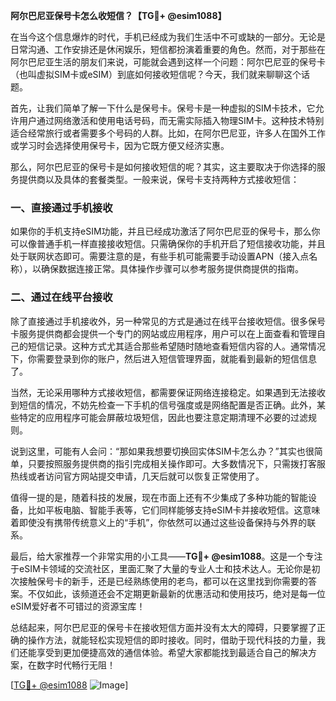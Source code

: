**阿尔巴尼亚保号卡怎么收短信？【TG💪+ @esim1088】**

在当今这个信息爆炸的时代，手机已经成为我们生活中不可或缺的一部分。无论是日常沟通、工作安排还是休闲娱乐，短信都扮演着重要的角色。然而，对于那些在阿尔巴尼亚生活的朋友们来说，可能就会遇到这样一个问题：阿尔巴尼亚的保号卡（也叫虚拟SIM卡或eSIM）到底如何接收短信呢？今天，我们就来聊聊这个话题。

首先，让我们简单了解一下什么是保号卡。保号卡是一种虚拟的SIM卡技术，它允许用户通过网络激活和使用电话号码，而无需实际插入物理SIM卡。这种技术特别适合经常旅行或者需要多个号码的人群。比如，在阿尔巴尼亚，许多人在国外工作或学习时会选择使用保号卡，因为它既方便又经济实惠。

那么，阿尔巴尼亚的保号卡是如何接收短信的呢？其实，这主要取决于你选择的服务提供商以及具体的套餐类型。一般来说，保号卡支持两种方式接收短信：

### 一、直接通过手机接收

如果你的手机支持eSIM功能，并且已经成功激活了阿尔巴尼亚的保号卡，那么你可以像普通手机一样直接接收短信。只需确保你的手机开启了短信接收功能，并且处于联网状态即可。需要注意的是，有些手机可能需要手动设置APN（接入点名称），以确保数据连接正常。具体操作步骤可以参考服务提供商提供的指南。

### 二、通过在线平台接收

除了直接通过手机接收外，另一种常见的方式是通过在线平台接收短信。很多保号卡服务提供商都会提供一个专门的网站或应用程序，用户可以在上面查看和管理自己的短信记录。这种方式尤其适合那些希望随时随地查看短信内容的人。通常情况下，你需要登录到你的账户，然后进入短信管理界面，就能看到最新的短信信息了。

当然，无论采用哪种方式接收短信，都需要保证网络连接稳定。如果遇到无法接收到短信的情况，不妨先检查一下手机的信号强度或是网络配置是否正确。此外，某些特定的应用程序可能会屏蔽垃圾短信，因此也要注意定期清理不必要的过滤规则。

说到这里，可能有人会问：“那如果我想要切换回实体SIM卡怎么办？”其实也很简单，只要按照服务提供商的指引完成相关操作即可。大多数情况下，只需拨打客服热线或者访问官方网站提交申请，几天后就可以恢复正常使用了。

值得一提的是，随着科技的发展，现在市面上还有不少集成了多种功能的智能设备，比如平板电脑、智能手表等，它们同样能够支持eSIM卡并接收短信。这意味着即使没有携带传统意义上的“手机”，你依然可以通过这些设备保持与外界的联系。

最后，给大家推荐一个非常实用的小工具——**TG💪+ @esim1088**。这是一个专注于eSIM卡领域的交流社区，里面汇聚了大量的专业人士和技术达人。无论你是初次接触保号卡的新手，还是已经熟练使用的老鸟，都可以在这里找到你需要的答案。不仅如此，该频道还会不定期更新最新的优惠活动和使用技巧，绝对是每一位eSIM爱好者不可错过的资源宝库！

总结起来，阿尔巴尼亚的保号卡在接收短信方面并没有太大的障碍，只要掌握了正确的操作方法，就能轻松实现短信的即时接收。同时，借助于现代科技的力量，我们还能享受到更加便捷高效的通信体验。希望大家都能找到最适合自己的解决方案，在数字时代畅行无阻！

[[TG💪+ @esim1088](https://t.me/s/esim1088) ![Image](https://i.postimg.cc/4NQfJmqS/Snipaste-2025-05-13-00-14-12.png)]
